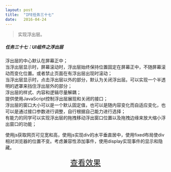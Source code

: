 ```yaml
---
layout: post
title:  "IFE任务三十七"
date:   2016-04-24
---
```


>实现浮出层。

##### 任务三十七：UI组件之浮出层

浮出层的中心默认在屏幕正中；  
当浮出层显示时，屏幕滚动时，浮出层始终保持位置固定在屏幕正中，不随屏幕滚动而变化位置。或者禁止页面在有浮出层出现时滚动；  
当浮出层显示时，点击浮出层以外的部分，默认为关闭浮出层。可以实现一个半透明的遮罩来挡住浮出层外的部分；  
浮出层的样式、内容和逻辑尽量解耦；  
提供使用JavaScript控制浮出层展现和关闭的接口；  
浮出层的窗口大小可以是一个默认固定值，也可以是随内容变化而自适应变化，也可以是通过接口参数进行调整，自行根据自己能力进行选择；  
有能力的同学可以实现浮出层的拖拽移动浮出窗口位置以及拖拽边缘来放大缩小浮出窗口的功能；  

使用js获取网页可见宽和高，使用js实现div的水平垂直居中，使用fixed布局使div相对浏览器的位置不变。考虑兼容性添加事件，使用display实现事件的显示和隐藏。


<div>
<a href="https://irife.github.io/ife/tliyun/task37/task37.html" target="_blank"><div style="height:50px;line-height:50px;text-align:center;font-size:24px;">查看效果</div></a>
</div>

